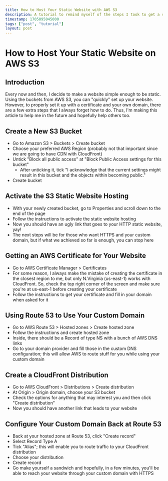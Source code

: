 ```yaml
---
title: How to Host Your Static Website with AWS S3
description: A tutorial to remind myself of the steps I took to get a static website running with AWS S3 + Custom Domain + SSL Certificate
timestamp: 1705095045000
tags: ["post", "tutorial"]
layout: post
---
```


# How to Host Your Static Website on AWS S3

## Introduction

Every now and then, I decide to make a website simple enough to be static. Using the buckets from AWS S3, you can "quickly" set up your website. However, to properly set it up with a certificate and your own domain, there are a few extra steps that I always forget how to do. Thus, I'm making this article to help me in the future and hopefully help others too.

## Create a New S3 Bucket

- Go to Amazon S3 > Buckets > Create bucket
- Choose your preferred AWS Region (probably not that important since we are going to have CDN with CloudFront)
- Untick "Block all public access" at "Block Public Access settings for this bucket"
  - After unticking it, tick "I acknowledge that the current settings might result in this bucket and the objects within becoming public."
- Create bucket

## Activate the S3 Static Website Hosting

- With your newly created bucket, go to Properties and scroll down to the end of the page
- Follow the instructions to activate the static website hosting
- Now you should have an ugly link that goes to your HTTP static website, yay!
- The next steps will be for those who want HTTPS and your custom domain, but if what we achieved so far is enough, you can stop here

## Getting an AWS Certificate for Your Website

- Go to AWS Certificate Manager > Certificates
- For some reason, I always make the mistake of creating the certificate in the closest region to me, but only N.Virginia (us-east-1) works with CloudFront. So, check the top right corner of the screen and make sure you're at us-east-1 before creating your certificate
- Follow the instructions to get your certificate and fill in your domain when asked for it

## Using Route 53 to Use Your Custom Domain

- Go to AWS Route 53 > Hosted zones > Create hosted zone
- Follow the instructions and create hosted zone
- Inside, there should be a Record of type NS with a bunch of AWS DNS links
- Go to your domain provider and fill those in the custom DNS configuration; this will allow AWS to route stuff for you while using your custom domain

## Create a CloudFront Distribution

- Go to AWS CloudFront > Distributions > Create distribution
- At Origin > Origin domain, choose your S3 bucket
- Check the options for anything that may interest you and then click "Create distribution"
- Now you should have another link that leads to your website

## Configure Your Custom Domain Back at Route 53

- Back at your hosted zone at Route 53, click "Create record"
- Select Record Type A
- Tick "Alias"; this will enable you to route traffic to your CloudFront distribution
- Choose your distribution
- Create record
- Go make yourself a sandwich and hopefully, in a few minutes, you'll be able to reach your website through your custom domain with HTTPS
